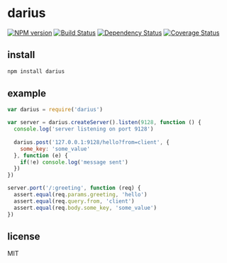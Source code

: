 # darius

[![NPM version](https://badge.fury.io/js/darius.png)](http://badge.fury.io/js/darius)
[![Build Status](https://secure.travis-ci.org/kordon/darius.png)](http://travis-ci.org/kordon/darius)
[![Dependency Status](https://gemnasium.com/kordon/darius.png)](https://gemnasium.com/kordon/darius)
[![Coverage Status](https://coveralls.io/repos/kordon/darius/badge.png?branch=master)](https://coveralls.io/r/kordon/darius?branch=master)

## install

```bash
npm install darius
```

## example

```js
var darius = require('darius')

var server = darius.createServer().listen(9128, function () {
  console.log('server listening on port 9128')
  
  darius.post('127.0.0.1:9128/hello?from=client', {
    some_key: 'some_value'
  }, function (e) {
    if(!e) console.log('message sent')
  })
})

server.port('/:greeting', function (req) {
  assert.equal(req.params.greeting, 'hello')
  assert.equal(req.query.from, 'client')
  assert.equal(req.body.some_key, 'some_value')
})
```

## license

MIT